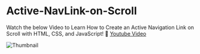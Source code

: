 # Active-NavLink-on-Scroll

Watch the below Video to Learn How to Create an Active Navigation Link on Scroll with HTML, CSS, and JavaScript!
🔗 [Youtube Video](https://youtu.be/SX9hH_YvNBE "Youtube Video")

![Thumbnail](https://github.com/user-attachments/assets/fca03f52-938a-439c-9ec0-f1d88f2a6d62)
